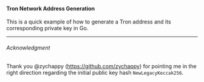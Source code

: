 #### Tron Network Address Generation

This is a quick example of how to generate a Tron address and its corresponding private key in Go. 

---
###### Acknowledgment
Thank you @zychappy (https://github.com/zychappy) for pointing me in the right direction regarding the initial public key hash `NewLegacyKeccak256`.
